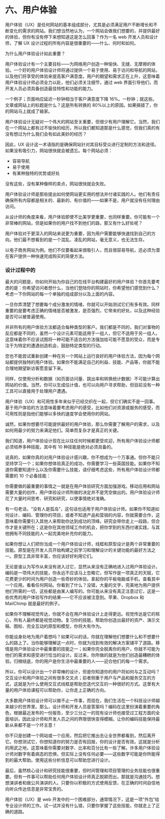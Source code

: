 # 六、用户体验

用户体验（UX）是任何网站的基本组成部分，尤其是必须满足用户不断增长和不断变化的需求的网站。我们想当然地认为，一个网站会做我们想要的，并提供最好的体验，但你有没有停下来想知道这是怎么回事？作为一名 web 开发人员和设计师，了解 UX 设计过程的所有内容是很重要的——什么、何时和如何。

为什么用户体验设计如此重要？

用户体验设计有一个主要目标——为网络用户创造一种愉快、无缝、无摩擦的体验。一个好的用户体验设计师将通过提供一个易于使用、易于访问和导航的网站，以及他们将享受的体验来提高客户满意度。用户的期望和需求正在上升，这意味着用户体验设计师必须全力以赴，他们必须关注细节，通过 web 界面引导他们，而开发人员必须具备创造最佳特性和功能的能力。

一个例子；页面响应延迟一秒钟相当于客户满意度下降 16%。一秒钟；就这些。文章或网站上的标题是什么？这是所有转换的 80%以上的原因。如果搞错了，你的网站马上就成了输家。

用户体验设计无疑对一个伟大的网站至关重要，但很少有用户理解它。当然，我们在一个网站上都有过不愉快的经历，所以我们都知道那是什么感觉，但我们真的有没有想过为什么我们会有如此美妙的经历？

因此，UX 设计这一术语指的是确保网站针对其目标受众进行定制的方法和途径。如果没有吸引力，网站很快就会被遗忘。每个网站必须：

*   容易导航
*   易于使用
*   有某种独特的优势或好处

没有这些，没有某种像样的卖点，网站很快就会失败。

用户体验设计师是那些提出如何使网站更实用的想法并付诸实践的人。他们有责任确保所有内容都是相关的、最新的、有价值的——如果不是，用户就没有任何理由访问。

从设计师的角度来看，用户体验即使不比美学更重要，也同样重要。你可能有一个非常棒的网站，但是如果你的用户找不到他们的路，那又有什么好处呢？

用户体验对于更深入的网站来说更为重要，因为用户需要能够快速找到自己的方向。他们最不想看到的是一个混乱、凌乱的网站，毫无意义，也无法生存。

以电子商务网站为例。他们不仅要看起来很吸引人，而且很容易导航，还必须为潜在客户提供一种快速完成购买的简便方法。

### 设计过程中的

最大的问题是，你如何开始为你自己的在线平台构建最好的用户体验？你首先要考虑的是：你希望访问者想什么，当他们登陆你的网站时，你希望他们感觉到什么？考虑一下你网站的每一个单独的组成部分以及上面的内容。

一旦你弄清楚了想要每个成分激发的情绪，你就可以开始测试它们有多有效。同样重要的是要考虑正确的情绪是否被激发，是否强烈，它带来的好处，以及这种经验是否可以被普遍使用。

并非所有的用户体验方法都适合每种类型的客户。我们都是不同的，我们对事物的反应都是不同的，虽然一个设计元素可能适用于一组人，但它不适用于另一组人。这意味着你不应该试图将一种可能不适合的方法强加给可能不愿意的受众，而是专注于为特定的遭遇创造机会，鼓励特定类型的行动。

您也不能尝试重新创建一种在另一个网站上运行良好的用户体验方法，因为每个网站都提供独特的用户体验。如果你不能满足自己的利益、技能、产品等，你就不能合理地期望新访客愿意留下来。

同样，仅使用分析和数据（如页面访问量、跳出率和转换统计数据）不可能计算出网站的价值。当然，你可以生成估计值，也可以向用户寻求帮助，但目前没有一种工具可以直接用于处理用户遭遇。

用户体验（UX）和可用性多年来似乎已经交织在一起，但它们确实不是一回事。基于用户体验的方法意味着要考虑用户的感受，比如他们对资源或服务的感受，而可用性则是指他们能够以多快的速度学会使用你的网站。

诚然，如果你想要尽可能提供最好的用户体验，那么你需要了解用户的需求，以及如何用最少的努力来满足他们。简单而复杂才是真正的关键。

我们知道，用户体验设计现在比以往任何时候都更受欢迎，所有用户体验设计师都必须培养多种技能，其中有 10 种技能是绝对必须具备的。

说真的，如果你真的对用户体验设计感兴趣，你不想成为一个万事通。但你不能只坚持学习一个；如果你想体验真正的成功，你需要学习一些英国技能。如果你不知道你需要知道什么以及你需要什么技能，请仔细考虑这些，所有用户体验设计师都需要的 10 个必备技能：

你需要做的最重要的事情之一就是在用户体验研究方面加强游戏。移动应用和网站需要大量的创作，用户体验设计师所做的决定并不是凭空做出的。用户体验设计师花了大量时间思考、研究和研究，以使事情绝对准确。

有一句老话，“没有人是孤岛”，这句话也适用于用户体验设计师。如果你不知道如何设计、编码、管理你的项目，或者不知道产品和营销的内容，你就需要合作，这意味着你需要引入其他人来帮助你达到成功的顶峰。研究会带你走上一段路，但合作才是关键所在；这是你在其他领域工作的机会，把你学到的东西付诸实践，与其他拥有不同技能的人一起完美地补充你的能力。

如果你想让人们把你当成一个用户体验设计师，线框和原型设计是两个非常重要的技能。原型是在开发人员开始构建之前学习和理解设计的关键功能的最好方法之一。原型工具非常丰富，你应该好好利用它们。

无论是谁认为写作从来没有进入过它，显然从来没有正确地进入过用户体验设计。编码是一项伟大的技能，你永远不应该马上忽略它，但写作是一项真正的天赋，它花费更少的时间为用户创造一些奇妙的体验。拿起你的平板电脑或手机，查看其中一个应用。看看任何网站。你看到了什么？没错，大量的文字，完美地为用户提供他们所需的一切，这些都是由某人编写的。你可能从来没有真正注意过它，这是一些优秀的用户体验写作的结果——它不应该被注意到。苹果、Dropbox 和 MailChimp 就是最好的例子。

如果你不理解视觉传达，你就不会在用户体验设计上走得更远。视觉传达是它的核心，所有人最终都是视觉动物。复习你的技能，帮助你创造出最好的资产、演示文稿、图标、完全互动的原型和模型，你将大有作为。

你能设身处地为用户着想吗？如果可以的话，你就在理解他们想要什么和不想要什么的路上了。当你能够理解这一点时，你就为找到有效的解决方案铺平了道路。移情是用户体验设计中最重要的技能之一；如果你完全脱离你的用户，你就不可能为他们的需求和感受进行恰当的设计。反过来，你所做的就是为他们创造最糟糕的体验。归根结底，你的用户是你生活中最重要的人——迎合他们的每一个需求。

所以，你可以设计出一个非常棒的设计，但是你知道你的用户将如何与之互动吗？交互设计和用户体验之间有很多交叉点；前者侧重于用户与产品和服务交互的方式，这就是为什么使用交互式线框是帮助您迭代交互的一种很好的方式。这里有大量的用户体验课程可以帮助你，让你走上正确的方向。

大多数用户体验设计师可以做不止一件事，而现在，我们生活在一个科技设计师越来越少的世界里。那么，设计师和开发人员是答案吗？编码在这里扮演着重要的角色，根据最近发布的一份报告，至少三分之一的现有设计师也接受过工程方面的全面培训，因此设计师和开发人员之间的界限很快变得模糊。让你的编码技能保持最新从来都不是一个坏主意！

你不只是创建一个网站或一个应用，然后把它推出去让全世界都看到，然后离开它。你想测试它，你想知道你的努力是否有回报，你的设计是否有效。这就是分析的用武之地，这意味着你需要对数字、比率和百分比有一些了解。许多用户体验设计师对数字有着病态的恐惧，但实际上没有任何必要——这些数字可能是你所能得到的最大帮助。使用这些分析信息可以帮助您进行设计。

最后，虽然核心设计和研究技能很重要，但时间管理和项目管理的业务技能也很重要。但有一件事可以帮助任何用户体验设计师真正脱颖而出，那就是沟通技巧。想想演讲者和做公共演讲的人。只要你以积极的方式使用反馈，在正确的时间自信地向听众传达信息是非常宝贵的。

用户体验（UX）是 web 开发中的一个困难部分，通常情况下，这是一项“外包”给专业设计师的工作。试一试并没有什么错，只要你掌握了这些技能，你就走上了正确的道路。